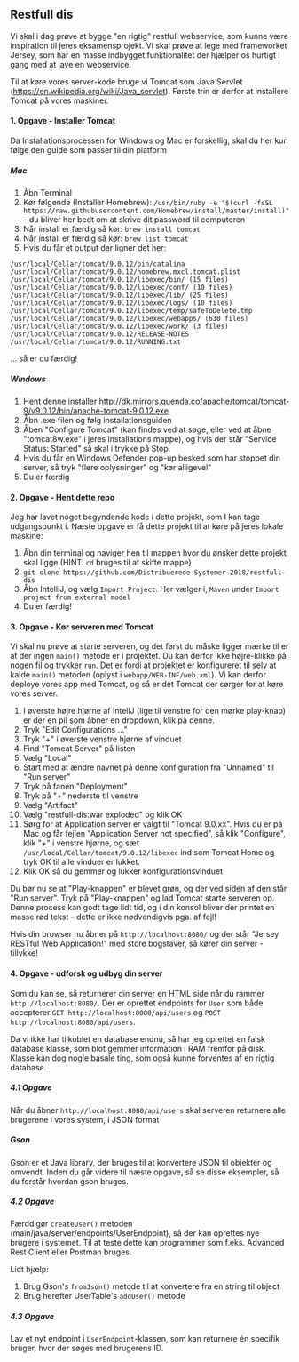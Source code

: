 ## Restfull dis
Vi skal i dag prøve at bygge "en rigtig" restfull webservice, som kunne være inspiration
til jeres eksamensprojekt. Vi skal prøve at lege med frameworket Jersey, som har en masse
indbygget funktionalitet der hjælper os hurtigt i gang med at lave en webservice.

Til at køre vores server-kode bruge vi Tomcat som Java Servlet (https://en.wikipedia.org/wiki/Java_servlet).
Første trin er derfor at installere Tomcat på vores maskiner.

#### 1. Opgave - Installer Tomcat
Da Installationsprocessen for Windows og Mac er forskellig, skal du her kun følge den guide som passer til din platform

##### Mac
1. Åbn Terminal
2. Kør følgende (Installer Homebrew): `/usr/bin/ruby -e "$(curl -fsSL https://raw.githubusercontent.com/Homebrew/install/master/install)"` - du bliver her bedt om at skrive dit password til computeren
3. Når install er færdig så kør: `brew install tomcat`
4. Når install er færdig så kør: `brew list tomcat`
5. Hvis du får et output der ligner det her:
```
/usr/local/Cellar/tomcat/9.0.12/bin/catalina
/usr/local/Cellar/tomcat/9.0.12/homebrew.mxcl.tomcat.plist
/usr/local/Cellar/tomcat/9.0.12/libexec/bin/ (15 files)
/usr/local/Cellar/tomcat/9.0.12/libexec/conf/ (10 files)
/usr/local/Cellar/tomcat/9.0.12/libexec/lib/ (25 files)
/usr/local/Cellar/tomcat/9.0.12/libexec/logs/ (10 files)
/usr/local/Cellar/tomcat/9.0.12/libexec/temp/safeToDelete.tmp
/usr/local/Cellar/tomcat/9.0.12/libexec/webapps/ (630 files)
/usr/local/Cellar/tomcat/9.0.12/libexec/work/ (3 files)
/usr/local/Cellar/tomcat/9.0.12/RELEASE-NOTES
/usr/local/Cellar/tomcat/9.0.12/RUNNING.txt
```
... så er du færdig!

##### Windows
1. Hent denne installer http://dk.mirrors.quenda.co/apache/tomcat/tomcat-9/v9.0.12/bin/apache-tomcat-9.0.12.exe
2. Åbn .exe filen og følg installationsguiden
3. Åben "Configure Tomcat" (kan findes ved at søge, eller ved at åbne "tomcat8w.exe" i jeres installations mappe), og hvis der står "Service Status: Started" så skal i trykke på Stop.
4. Hvis du får en Windows Defender pop-up besked som har stoppet din server, så tryk "flere oplysninger" og "kør alligevel"
5. Du er færdig


#### 2. Opgave - Hent dette repo
Jeg har lavet noget begyndende kode i dette projekt, som I kan tage udgangspunkt i. Næste opgave er få dette projekt
til at køre på jeres lokale maskine:

1. Åbn din terminal og naviger hen til mappen hvor du ønsker dette projekt skal ligge (HINT: `cd` bruges til at skifte mappe)
2. `git clone https://github.com/Distribuerede-Systemer-2018/restfull-dis`
3. Åbn IntelliJ, og vælg `Import Project`. Her vælger i, `Maven` under `Import project from external model`
4. Du er færdig!

#### 3. Opgave - Kør serveren med Tomcat
Vi skal nu prøve at starte serveren, og det først du måske ligger mærke til er at der ingen `main()` metode er i projektet. Du kan derfor ikke højre-klikke på nogen fil og trykker `run`. Det er fordi at projektet er konfigureret til selv at kalde `main()` metoden (oplyst i `webapp/WEB-INF/web.xml`). Vi kan derfor deploye vores app med Tomcat, og så er det Tomcat der sørger for at køre vores server.

1. I øverste højre hjørne af IntellJ (lige til venstre for den mørke play-knap) er der en pil som åbner en dropdown, klik på denne.
2. Tryk "Edit Configurations ..."
3. Tryk "+" i øverste venstre hjørne af vinduet
4. Find "Tomcat Server" på listen
5. Vælg "Local"
6. Start med at ændre navnet på denne konfiguration fra "Unnamed" til "Run server"
7. Tryk på fanen "Deployment"
8. Tryk på "+" nederste til venstre
9. Vælg "Artifact"
10. Vælg "restfull-dis:war exploded" og klik OK
12. Sørg for at Application server er valgt til "Tomcat 9.0.xx". Hvis du er på Mac og får fejlen "Application Server not specified", så klik "Configure", klik "+" i venstre hjørne, og sæt `/usr/local/Cellar/tomcat/9.0.12/libexec` ind som Tomcat Home og tryk OK til alle vinduer er lukket.
11. Klik OK så du gemmer og lukker konfigurationsvinduet

Du bør nu se at "Play-knappen" er blevet grøn, og der ved siden af den står "Run server". Tryk på "Play-knappen" og lad Tomcat starte serveren op. Denne process kan godt tage lidt tid, og i din konsol bliver der printet en masse rød tekst - dette er ikke nødvendigvis pga. af fejl!

Hvis din browser nu åbner på `http://localhost:8080/` og der står "Jersey RESTful Web Application!" med store bogstaver, så kører din server - tillykke!

#### 4. Opgave - udforsk og udbyg din server
Som du kan se, så returnerer din server en HTML side når du rammer `http://localhost:8080/`. Der er oprettet endpoints for `User` som både accepterer `GET http://localhost:8080/api/users` og `POST http://localhost:8080/api/users`.

Da vi ikke har tilkoblet en database endnu, så har jeg oprettet en falsk database klasse, som blot gemmer information i RAM fremfor på disk. Klasse kan dog nogle basale ting, som også kunne forventes af en rigtig database.

##### 4.1 Opgave
Når du åbner `http://localhost:8080/api/users` skal serveren returnere alle brugerene i vores system, i JSON format

##### Gson
Gson er et Java library, der bruges til at konvertere JSON til objekter og omvendt.
Inden du går videre til næste opgave, så se disse eksempler, så du forstår hvordan gson bruges.

##### 4.2 Opgave
Færddigør `createUser()` metoden (main/java/server/endpoints/UserEndpoint), så der kan oprettes nye brugere i systemet. Til at teste dette kan programmer som f.eks. Advanced Rest Client eller Postman bruges.

Lidt hjælp:
1. Brug Gson's `fromJson()` metode til at konvertere fra en string til object
2. Brug herefter UserTable's `addUser()` metode

##### 4.3 Opgave
Lav et nyt endpoint i `UserEndpoint`-klassen, som kan returnere én specifik bruger, hvor der søges med brugerens ID.

